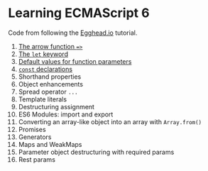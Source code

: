 # Learning ECMAScript 6

Code from following the [Egghead.io](https://egghead.io/courses/learn-es6-ecmascript-2015) tutorial.

1. [The arrow function `=>`](src/arrow-function.js)
2. [The `let` keyword](src/let-keyword.js)
3. [Default values for function parameters](src/default-function-param-values.js)
4. [`const` declarations](src/const.js) 
5. Shorthand properties
6. Object enhancements
7. Spread operator `...`
8. Template literals
9. Destructuring assignment
10. ES6 Modules: import and export
11. Converting an array-like object into an array with `Array.from()`
12. Promises
13. Generators
14. Maps and WeakMaps
15. Parameter object destructuring with required params
16. Rest params

